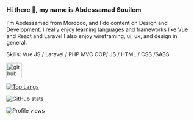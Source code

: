 ### Hi there 👋, my name is Abdessamad Souilem
I'm Abdessamad from Morocco, and I do content on Design and Development. I really enjoy learning languages and frameworks like Vue and React and Laravel I also enjoy wireframing, ui, ux, and design in general.



Skills: Vue JS / Laravel / PHP MVC OOP/ JS / HTML / CSS /SASS 

[<img src='https://cdn.jsdelivr.net/npm/simple-icons@3.0.1/icons/github.svg' alt='github' height='40'>](https://github.com/abdessamadsouilem)  

[![Top Langs](https://github-readme-stats.vercel.app/api/top-langs/?username=abdessamadsouilem)](https://github.com/anuraghazra/github-readme-stats)

![GitHub stats](https://github-readme-stats.vercel.app/api?username=abdessamadsouilem&show_icons=true)  

![Profile views](https://gpvc.arturio.dev/abdessamadsouilem)  
